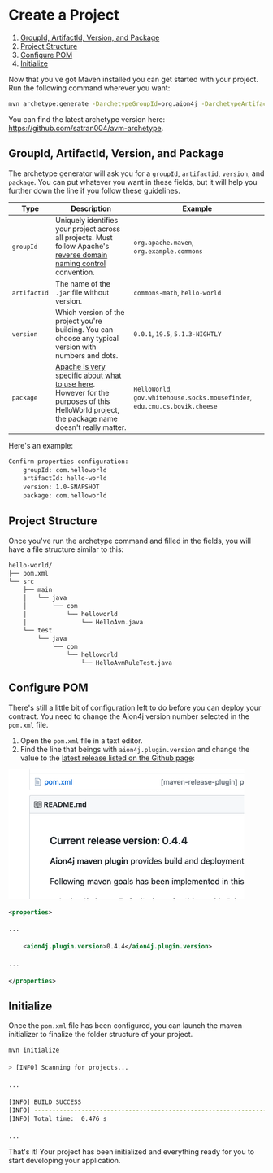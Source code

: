 # Create a Project

1. [GroupId, ArtifactId, Version, and Package](#groupid-artifactid-version-and-package)
2. [Project Structure](#project-structure)
3. [Configure POM](#configure-pom)
4. [Initialize](#initialize)

Now that you've got Maven installed you can get started with your project. Run the following command wherever you want:

```bash
mvn archetype:generate -DarchetypeGroupId=org.aion4j -DarchetypeArtifactId=avm-archetype -DarchetypeVersion=0.6
```
You can find the latest archetype version here: https://github.com/satran004/avm-archetype.
## GroupId, ArtifactId, Version, and Package

The archetype generator will ask you for a `groupId`, `artifactid`, `version`, and `package`. You can put whatever you want in these fields, but it will help you further down the line if you follow these guidelines.

| Type | Description | Example |
| ---- | ----------- | ------- |
| `groupId` | Uniquely identifies your project across all projects. Must follow Apache's [reverse domain naming control](https://maven.apache.org/guides/mini/guide-naming-conventions.html) convention. | `org.apache.maven`, `org.example.commons` |
| `artifactId` | The name of the `.jar` file without version. | `commons-math`, `hello-world` |
| `version` | Which version of the project you're building. You can choose any typical version with numbers and dots. | `0.0.1`, `19.5`, `5.1.3-NIGHTLY` |
| `package` | [Apache is very specific about what to use here](https://docs.oracle.com/javase/specs/jls/se6/html/packages.html#7.7). However for the purposes of this HelloWorld project, the package name doesn't really matter. | `HelloWorld`, `gov.whitehouse.socks.mousefinder`, `edu.cmu.cs.bovik.cheese` |

Here's an example:

```bash
Confirm properties configuration:
    groupId: com.helloworld
    artifactId: hello-world
    version: 1.0-SNAPSHOT
    package: com.helloworld
```

## Project Structure

Once you've run the archetype command and filled in the fields, you will have a file structure similar to this:

```text
hello-world/
├── pom.xml
└── src
    ├── main
    │   └── java
    │       └── com
    │           └── helloworld
    │               └── HelloAvm.java
    └── test
        └── java
            └── com
                └── helloworld
                    └── HelloAvmRuleTest.java
```

## Configure POM

There's still a little bit of configuration left to do before you can deploy your contract. You need to change the Aion4j version number selected in the `pom.xml` file.

1. Open the `pom.xml` file in a text editor.
2. Find the line that beings with `aion4j.plugin.version` and change the value to the [latest release listed on the Github page](https://github.com/satran004/aion4j-maven-plugin):

![Github Package Version](/aion-virtual-machine/maven/images/github-package-version.jpg)

```xml
<properties>

...

    <aion4j.plugin.version>0.4.4</aion4j.plugin.version>

...

</properties>
```

## Initialize

Once the `pom.xml` file has been configured, you can launch the maven initializer to finalize the folder structure of your project.

```bash
mvn initialize

> [INFO] Scanning for projects...

...

[INFO] BUILD SUCCESS
[INFO] ------------------------------------------------------------------------
[INFO] Total time:  0.476 s

...
```

That's it! Your project has been initialized and everything ready for you to start developing your application.
